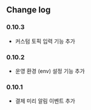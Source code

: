 ## Change log

### 0.10.3
- 커스텀 토픽 입력 기능 추가

### 0.10.2
- 운영 환경 (env) 설정 기능 추가

### 0.10.1
- 결제 미리 알림 이벤트 추가